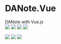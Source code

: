 # DANote.Vue
DANote with Vue.js   
![](about/kai_screenshot1.jpg)
![](about/kai_screenshot2.jpg)
![](about/kai_screenshot3.jpg)
![](about/kai_screenshot4.jpg)

![](about/answer_small.gif)
![](about/save_small.gif)
![](about/del_small.gif)
